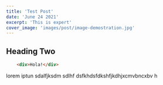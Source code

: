 ```yaml
---
title: 'Test Post'
date: 'June 24 2021'
excerpt: 'This is expert'
cover_image: 'images/post/image-demostration.jpg'
---
```

Heading Two
-----------

```html
    <div>Hola!</div>
```

lorem iptun sdalfjksdm sdlhf dsfkhdsfdkshfjkdhjxcmvbncxbv h
